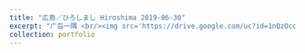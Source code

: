 ```yaml
---
title: "広島／ひろしまし Hiroshima 2019-06-30"
excerpt: "广岛一隅 <br/><img src='https://drive.google.com/uc?id=1nQzOcckgmwjdB_Dgm_Dw3OL1lkaoTj_1&export=download'>"
collection: portfolio
---
```

